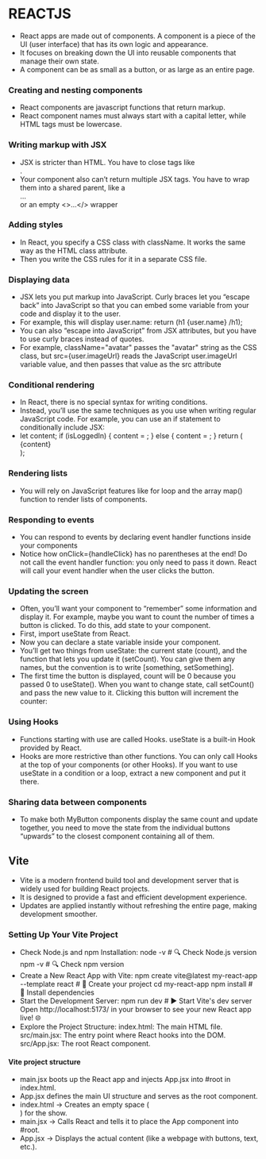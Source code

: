 # REACTJS
- React apps are made out of components. A component is a piece of the UI (user interface) that has its own logic and appearance.
- It focuses on breaking down the UI into reusable components that manage their own state.
- A component can be as small as a button, or as large as an entire page.

### Creating and nesting components
- React components are javascript functions that return markup.
- React component names must always start with a capital letter, while HTML tags must be lowercase.

### Writing markup with JSX 
- JSX is stricter than HTML. You have to close tags like <br />.
- Your component also can’t return multiple JSX tags. You have to wrap them into a shared parent, like a <div>...</div> or an empty <>...</> wrapper

### Adding styles 
- In React, you specify a CSS class with className. It works the same way as the HTML class attribute.
- Then you write the CSS rules for it in a separate CSS file.

### Displaying data 
- JSX lets you put markup into JavaScript. Curly braces let you “escape back” into JavaScript so that you can embed some variable from your code and display it to the user.
- For example, this will display user.name: return (h1 {user.name} /h1);
- You can also “escape into JavaScript” from JSX attributes, but you have to use curly braces instead of quotes.
- For example, className="avatar" passes the "avatar" string as the CSS class, but src={user.imageUrl} reads the JavaScript user.imageUrl variable value, and then passes that value as the src attribute

### Conditional rendering 
- In React, there is no special syntax for writing conditions.
- Instead, you’ll use the same techniques as you use when writing regular JavaScript code. For example, you can use an if statement to conditionally include JSX:
- let content; if (isLoggedIn) { content = <AdminPanel />; } else { content = <LoginForm />; } return ( <div> {content} </div> );

### Rendering lists
- You will rely on JavaScript features like for loop and the array map() function to render lists of components.

### Responding to events 
- You can respond to events by declaring event handler functions inside your components
- Notice how onClick={handleClick} has no parentheses at the end! Do not call the event handler function: you only need to pass it down. React will call your event handler when the user clicks the button.

### Updating the screen 
- Often, you’ll want your component to “remember” some information and display it. For example, maybe you want to count the number of times a button is clicked. To do this, add state to your component.
- First, import useState from React.
- Now you can declare a state variable inside your component.
- You’ll get two things from useState: the current state (count), and the function that lets you update it (setCount). You can give them any names, but the convention is to write [something, setSomething].
- The first time the button is displayed, count will be 0 because you passed 0 to useState(). When you want to change state, call setCount() and pass the new value to it. Clicking this button will increment the counter:

### Using Hooks
- Functions starting with use are called Hooks. useState is a built-in Hook provided by React.
- Hooks are more restrictive than other functions. You can only call Hooks at the top of your components (or other Hooks). If you want to use useState in a condition or a loop, extract a new component and put it there.

### Sharing data between components
- To make both MyButton components display the same count and update together, you need to move the state from the individual buttons “upwards” to the closest component containing all of them.

## Vite
- Vite is a modern frontend build tool and development server that is widely used for building React projects.
- It is designed to provide a fast and efficient development experience.
- Updates are applied instantly without refreshing the entire page, making development smoother.

###  Setting Up Your Vite Project 
- Check Node.js and npm Installation: node -v    # 🔍 Check Node.js version  npm -v     # 🔍 Check npm version
- Create a New React App with Vite:  npm create vite@latest my-react-app --template react  # 🚀 Create your project cd my-react-app npm install  # 🔧 Install dependencies
- Start the Development Server: npm run dev   # ▶️ Start Vite's dev server  Open http://localhost:5173/ in your browser to see your new React app live! 🌐
- Explore the Project Structure:  index.html: The main HTML file.  src/main.jsx: The entry point where React hooks into the DOM. src/App.jsx: The root React component.

#### Vite project structure 
- main.jsx boots up the React app and injects App.jsx into #root in index.html.
- App.jsx defines the main UI structure and serves as the root component.
- index.html → Creates an empty space (<div id="root"></div>) for the show.
- main.jsx → Calls React and tells it to place the App component into #root.
- App.jsx → Displays the actual content (like a webpage with buttons, text, etc.).

  
